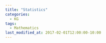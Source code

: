 ```yaml
---
title: "Statistics"
categories:
  - KG
tags:
  - Mathematics
last_modified_at: 2017-02-01T12:00:00-10:00
---
```

